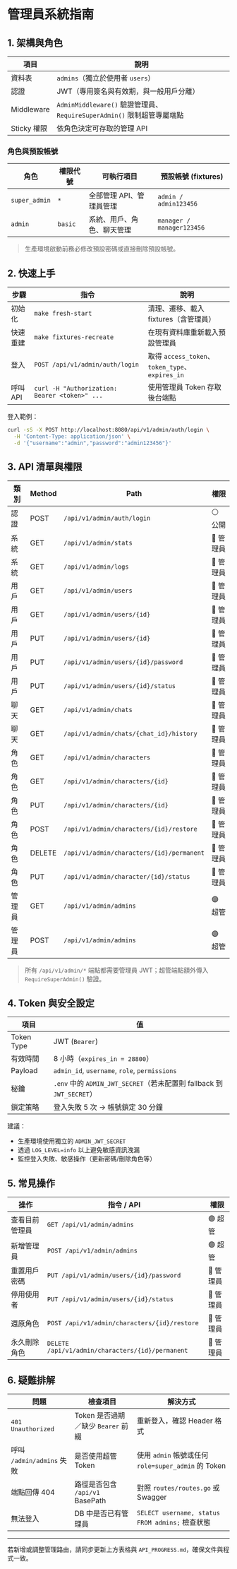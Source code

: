 # 管理員系統指南

## 1. 架構與角色
| 項目 | 說明 |
|------|------|
| 資料表 | `admins`（獨立於使用者 `users`）|
| 認證 | JWT（專用簽名與有效期，與一般用戶分離）|
| Middleware | `AdminMiddleware()` 驗證管理員、`RequireSuperAdmin()` 限制超管專屬端點 |
| Sticky 權限 | 依角色決定可存取的管理 API |

### 角色與預設帳號
| 角色 | 權限代號 | 可執行項目 | 預設帳號 (fixtures) |
|------|-----------|------------|----------------------|
| `super_admin` | `*` | 全部管理 API、管理員管理 | `admin / admin123456` |
| `admin` | `basic` | 系統、用戶、角色、聊天管理 | `manager / manager123456` |

> 生產環境啟動前務必修改預設密碼或直接刪除預設帳號。

## 2. 快速上手
| 步驟 | 指令 | 說明 |
|------|------|------|
| 初始化 | `make fresh-start` | 清理、遷移、載入 fixtures（含管理員）|
| 快速重建 | `make fixtures-recreate` | 在現有資料庫重新載入預設管理員 |
| 登入 | `POST /api/v1/admin/auth/login` | 取得 `access_token`、`token_type`、`expires_in` |
| 呼叫 API | `curl -H "Authorization: Bearer <token>" ...` | 使用管理員 Token 存取後台端點 |

登入範例：
```bash
curl -sS -X POST http://localhost:8080/api/v1/admin/auth/login \
  -H 'Content-Type: application/json' \
  -d '{"username":"admin","password":"admin123456"}'
```

## 3. API 清單與權限
| 類別 | Method | Path | 權限 |
|------|--------|------|------|
| 認證 | POST | `/api/v1/admin/auth/login` | ⚪ 公開 |
| 系統 | GET | `/api/v1/admin/stats` | 🔴 管理員 |
| 系統 | GET | `/api/v1/admin/logs` | 🔴 管理員 |
| 用戶 | GET | `/api/v1/admin/users` | 🔴 管理員 |
| 用戶 | GET | `/api/v1/admin/users/{id}` | 🔴 管理員 |
| 用戶 | PUT | `/api/v1/admin/users/{id}` | 🔴 管理員 |
| 用戶 | PUT | `/api/v1/admin/users/{id}/password` | 🔴 管理員 |
| 用戶 | PUT | `/api/v1/admin/users/{id}/status` | 🔴 管理員 |
| 聊天 | GET | `/api/v1/admin/chats` | 🔴 管理員 |
| 聊天 | GET | `/api/v1/admin/chats/{chat_id}/history` | 🔴 管理員 |
| 角色 | GET | `/api/v1/admin/characters` | 🔴 管理員 |
| 角色 | GET | `/api/v1/admin/characters/{id}` | 🔴 管理員 |
| 角色 | PUT | `/api/v1/admin/characters/{id}` | 🔴 管理員 |
| 角色 | POST | `/api/v1/admin/characters/{id}/restore` | 🔴 管理員 |
| 角色 | DELETE | `/api/v1/admin/characters/{id}/permanent` | 🔴 管理員 |
| 角色 | PUT | `/api/v1/admin/character/{id}/status` | 🔴 管理員 |
| 管理員 | GET | `/api/v1/admin/admins` | 🟣 超管 |
| 管理員 | POST | `/api/v1/admin/admins` | 🟣 超管 |

> 所有 `/api/v1/admin/*` 端點都需要管理員 JWT；超管端點額外傳入 `RequireSuperAdmin()` 驗證。

## 4. Token 與安全設定
| 項目 | 值 |
|------|------|
| Token Type | JWT (`Bearer`) |
| 有效時間 | 8 小時（`expires_in = 28800`）|
| Payload | `admin_id`, `username`, `role`, `permissions` |
| 秘鑰 | `.env` 中的 `ADMIN_JWT_SECRET`（若未配置則 fallback 到 `JWT_SECRET`）|
| 鎖定策略 | 登入失敗 5 次 → 帳號鎖定 30 分鐘 |

建議：
- 生產環境使用獨立的 `ADMIN_JWT_SECRET`
- 透過 `LOG_LEVEL=info` 以上避免敏感資訊洩漏
- 監控登入失敗、敏感操作（更新密碼/刪除角色等）

## 5. 常見操作
| 操作 | 指令 / API | 權限 |
|------|-------------|------|
| 查看目前管理員 | `GET /api/v1/admin/admins` | 🟣 超管 |
| 新增管理員 | `POST /api/v1/admin/admins` | 🟣 超管 |
| 重置用戶密碼 | `PUT /api/v1/admin/users/{id}/password` | 🔴 管理員 |
| 停用使用者 | `PUT /api/v1/admin/users/{id}/status` | 🔴 管理員 |
| 還原角色 | `POST /api/v1/admin/characters/{id}/restore` | 🔴 管理員 |
| 永久刪除角色 | `DELETE /api/v1/admin/characters/{id}/permanent` | 🔴 管理員 |

## 6. 疑難排解
| 問題 | 檢查項目 | 解決方式 |
|------|----------|-----------|
| `401 Unauthorized` | Token 是否過期／缺少 `Bearer` 前綴 | 重新登入，確認 Header 格式 |
| 呼叫 `/admin/admins` 失敗 | 是否使用超管 Token | 使用 `admin` 帳號或任何 `role=super_admin` 的 Token |
| 端點回傳 404 | 路徑是否包含 `/api/v1` BasePath | 對照 `routes/routes.go` 或 Swagger |
| 無法登入 | DB 中是否已有管理員 | `SELECT username, status FROM admins;` 檢查狀態 |

---
若新增或調整管理路由，請同步更新上方表格與 `API_PROGRESS.md`，確保文件與程式一致。
